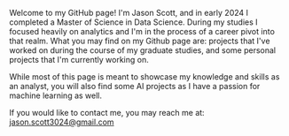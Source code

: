 Welcome to my GitHub page! I'm Jason Scott, and in early 2024 I completed a Master of Science in Data Science. During my studies I focused heavily on
analytics and I'm in the process of a career pivot into that realm. What you may find on my Github page are: projects that I've
worked on during the course of my graduate studies, and some personal projects that I'm currently working on.
  
While most of this page is meant to showcase my knowledge and skills as an analyst, you will also find some AI projects as I have
a passion for machine learning as well. 

If you would like to contact me, you may reach me at: jason.scott3024@gmail.com

<!---
jasonbscott2024/jasonbscott2024 is a ✨ special ✨ repository because its `README.md` (this file) appears on your GitHub profile.
You can click the Preview link to take a look at your changes.
--->
